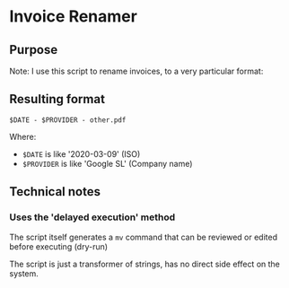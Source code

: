 # Invoice Renamer

## Purpose

Note: I use this script to rename invoices, to a very particular format:

## Resulting format

```
$DATE - $PROVIDER - other.pdf
```

Where:
  * `$DATE` is like '2020-03-09' (ISO)
  * `$PROVIDER` is like 'Google SL' (Company name)

## Technical notes

### Uses the 'delayed execution' method

The script itself generates a `mv` command that can be reviewed or edited before executing (dry-run)

The script is just a transformer of strings, has no direct side effect on the system.


  